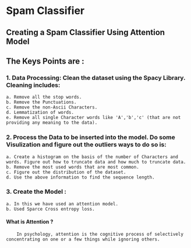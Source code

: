 # Spam Classifier
## Creating a Spam Classifier Using Attention Model


## The Keys Points are : 
### 1. Data Processing: Clean the dataset using the Spacy Library. Cleaning includes:

    a. Remove all the stop words.
    b. Remove the Punctuations.
    c. Remove the non-Ascii Characters.
    d. Lemmatization of words.
    e. Remove all single Character words like 'A','b','c' (that are not providing any meaning to the data).
    
### 2. Process the Data to be inserted into the model. Do some Visulization and figure out the outliers ways to do so is:

    a. Create a histogram on the basis of the number of Characters and words. Figure out how to truncate data and how much to truncate data.
    b. Remove the most used words that are most common.
    c. Figure out the distribution of the dataset.
    d. Use the above information to find the sequence length.

### 3. Create the Model :

    a. In this we have used an attention model.
    b. Used Sparce Cross entropy loss.
#### What is Attention ? 
        In psychology, attention is the cognitive process of selectively concentrating on one or a few things while ignoring others.
    

